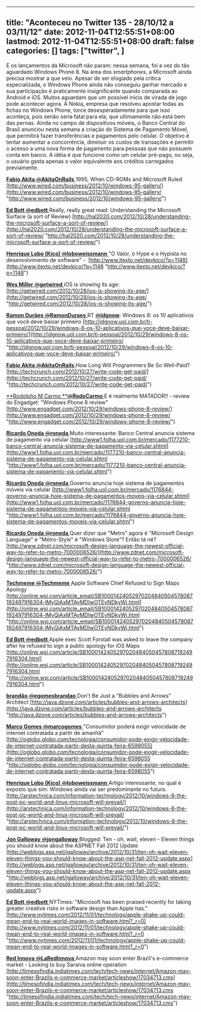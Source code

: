 
---
title: "Aconteceu no Twitter 135 - 28/10/12 a 03/11/12"
date: 2012-11-04T12:55:51+08:00
lastmod: 2012-11-04T12:55:51+08:00
draft: false
categories: []
tags: ["twitter", ]
---


E os lançamentos da Microsoft não param: nessa semana, foi a vez do tão aguardado Windows Phone 8. Na área dos *smartphones*, a Microsoft ainda precisa mostrar a que veio. Apesar de ser elogiado pela crítica especializada, o Windows Phone ainda não conseguiu ganhar mercado e sua participação é praticamente insignificante quando comparada ao Android e iOS. Muitos aguardam que um possível início de virada de jogo pode acontecer agora. A Nokia, empresa que resolveu apostar todas as fichas no Windows Phone, torce desesperadamente para que isso aconteça, pois senão seria fatal para ela, que ultimamente não está bem das pernas. Ainda no campo de dispositivos móveis, o Banco Central do Brasil anunciou nesta semana a criação do Sistema de Pagamento Móvel, que permitirá fazer transferências e pagamentos pelo celular. O objetivo é tentar aumentar a concorrência, diminuir os custos de transações e permitir o acesso a uma nova forma de pagamento para pessoas que não possuem conta em banco. A idéia é que funcione como um celular pré-pago, ou seja, o usuário gasta apenas o valor equivalente aos créditos carregados previamente. 

[**Fabio Akita** ‏<s>@</s>**AkitaOnRails** ](https://twitter.com/AkitaOnRails) 1995, When CD-ROMs and Microsoft Ruled [http://www.wired.com/business/2012/10/windows-95-gallery/](http://www.wired.com/business/2012/10/windows-95-gallery/ "http://www.wired.com/business/2012/10/windows-95-gallery/")   

[**Ed Bott** ‏<s>@</s>**edbott** ](https://twitter.com/edbott) Really, really great read: Understanding the Microsoft Surface (a sort of Review) [http://hal2020.com/2012/10/28/understanding-the-microsoft-surface-a-sort-of-review/](http://hal2020.com/2012/10/28/understanding-the-microsoft-surface-a-sort-of-review/ "http://hal2020.com/2012/10/28/understanding-the-microsoft-surface-a-sort-of-review/")   

[**Henrique Lobo (Kico)** ‏<s>@</s>**loboweissmann** ](https://twitter.com/loboweissmann) "O Valor, o Hype e o Hypista no desenvolvimento de software" -  [http://www.itexto.net/devkico/?p=1148](http://www.itexto.net/devkico/?p=1148 "http://www.itexto.net/devkico/?p=1148")   

[**Wes Miller** ‏<s>@</s>**getwired** ](https://twitter.com/getwired) iOS is showing its age: [http://getwired.com/2012/10/28/ios-is-showing-its-age/](http://getwired.com/2012/10/28/ios-is-showing-its-age/ "http://getwired.com/2012/10/28/ios-is-showing-its-age/")   

[**Ramon Durães** ‏<s>@</s>**RamonDuraes** ](https://twitter.com/RamonDuraes) RT [<s>@</s>**idgnow**](https://twitter.com/IDGNow): Windows 8: os 10 aplicativos que você deve baixar primeiro [http://idgnow.uol.com.br/ti-pessoal/2012/10/29/windows-8-os-10-aplicativos-que-voce-deve-baixar-primeiro/](http://idgnow.uol.com.br/ti-pessoal/2012/10/29/windows-8-os-10-aplicativos-que-voce-deve-baixar-primeiro/ "http://idgnow.uol.com.br/ti-pessoal/2012/10/29/windows-8-os-10-aplicativos-que-voce-deve-baixar-primeiro/")   

[**Fabio Akita** ‏<s>@</s>**AkitaOnRails** ](https://twitter.com/AkitaOnRails) How Long Will Programmers Be So Well-Paid?  [http://techcrunch.com/2012/10/27/write-code-get-paid/](http://techcrunch.com/2012/10/27/write-code-get-paid/ "http://techcrunch.com/2012/10/27/write-code-get-paid/")   

[**Rodolpho M Carmo **‏<s>@</s>**RodoCarmo** ](https://twitter.com/RodoCarmo) E é realmente MATADOR!! - review do Engadget: "Windows Phone 8 review"  [http://www.engadget.com/2012/10/29/windows-phone-8-review/](http://www.engadget.com/2012/10/29/windows-phone-8-review/ "http://www.engadget.com/2012/10/29/windows-phone-8-review/")   

[**Ricardo Oneda** ‏<s>@</s>**roneda** ](https://twitter.com/roneda) Muito interessante: Banco Central anuncia sistema de pagamento via celular [http://www1.folha.uol.com.br/mercado/1177210-banco-central-anuncia-sistema-de-pagamento-via-celular.shtml](http://www1.folha.uol.com.br/mercado/1177210-banco-central-anuncia-sistema-de-pagamento-via-celular.shtml "http://www1.folha.uol.com.br/mercado/1177210-banco-central-anuncia-sistema-de-pagamento-via-celular.shtml")   

[**Ricardo Oneda** ‏<s>@</s>**roneda** ](https://twitter.com/roneda) Governo anuncia hoje sistema de pagamentos móveis via celular [http://www1.folha.uol.com.br/mercado/1176844-governo-anuncia-hoje-sistema-de-pagamentos-moveis-via-celular.shtml](http://www1.folha.uol.com.br/mercado/1176844-governo-anuncia-hoje-sistema-de-pagamentos-moveis-via-celular.shtml "http://www1.folha.uol.com.br/mercado/1176844-governo-anuncia-hoje-sistema-de-pagamentos-moveis-via-celular.shtml")   

[**Ricardo Oneda** ‏<s>@</s>**roneda** ](https://twitter.com/roneda) Quer dizer que "Metro" agora é "Microsoft Design Language" e "Metro-Style" é "Windows Store"? Então tá né? [http://www.zdnet.com/microsoft-design-language-the-newest-official-way-to-refer-to-metro-7000006526/](http://www.zdnet.com/microsoft-design-language-the-newest-official-way-to-refer-to-metro-7000006526/ "http://www.zdnet.com/microsoft-design-language-the-newest-official-way-to-refer-to-metro-7000006526/")   

[**Techmeme** ‏<s>@</s>**Techmeme** ](https://twitter.com/Techmeme) Apple Software Chief Refused to Sign Maps Apology  [http://online.wsj.com/article_email/SB10001424052970204840504578087192497916304-lMyQjAxMTAyMDIwOTEyNDkyWj.html](http://online.wsj.com/article_email/SB10001424052970204840504578087192497916304-lMyQjAxMTAyMDIwOTEyNDkyWj.html "http://online.wsj.com/article_email/SB10001424052970204840504578087192497916304-lMyQjAxMTAyMDIwOTEyNDkyWj.html")   

[**Ed Bott** ‏<s>@</s>**edbott** ](https://twitter.com/edbott) Apple exec Scott Forstall was asked to leave the company after he refused to sign a public apology for iOS Maps [http://online.wsj.com/article/SB10001424052970204840504578087192497916304.html](http://online.wsj.com/article/SB10001424052970204840504578087192497916304.html "http://online.wsj.com/article/SB10001424052970204840504578087192497916304.html")   

[**brandão** ‏<s>@</s>**egomesbrandao** ](https://twitter.com/egomesbrandao) Don't Be Just a "Bubbles and Arrows" Architect [http://java.dzone.com/articles/bubbles-and-arrows-architects](http://java.dzone.com/articles/bubbles-and-arrows-architects "http://java.dzone.com/articles/bubbles-and-arrows-architects")   

[**Marco Gomes** ‏<s>@</s>**marcogomes** ](https://twitter.com/marcogomes) "Consumidor poderá exigir velocidade de internet contratada a partir de amanhã" [http://oglobo.globo.com/tecnologia/consumidor-pode-exigir-velocidade-de-internet-contratada-partir-desta-quinta-feira-6598055](http://oglobo.globo.com/tecnologia/consumidor-pode-exigir-velocidade-de-internet-contratada-partir-desta-quinta-feira-6598055 "http://oglobo.globo.com/tecnologia/consumidor-pode-exigir-velocidade-de-internet-contratada-partir-desta-quinta-feira-6598055")   

[**Henrique Lobo (Kico)** ‏<s>@</s>**loboweissmann** ](https://twitter.com/loboweissmann) Artigo interessante, no qual é exposto que sim: Windows ainda vai ser predominante no futuro. [http://arstechnica.com/information-technology/2012/10/windows-8-the-post-pc-world-and-linux-microsoft-will-prevail/](http://arstechnica.com/information-technology/2012/10/windows-8-the-post-pc-world-and-linux-microsoft-will-prevail/ "http://arstechnica.com/information-technology/2012/10/windows-8-the-post-pc-world-and-linux-microsoft-will-prevail/")   

[**Jon Galloway** ‏<s>@</s>**jongalloway** ](https://twitter.com/jongalloway) Blogged: Ten - oh, wait, eleven - Eleven things you should know about the ASPNET Fall 2012 Update [http://weblogs.asp.net/jgalloway/archive/2012/10/31/ten-oh-wait-eleven-eleven-things-you-should-know-about-the-asp-net-fall-2012-update.aspx](http://weblogs.asp.net/jgalloway/archive/2012/10/31/ten-oh-wait-eleven-eleven-things-you-should-know-about-the-asp-net-fall-2012-update.aspx "http://weblogs.asp.net/jgalloway/archive/2012/10/31/ten-oh-wait-eleven-eleven-things-you-should-know-about-the-asp-net-fall-2012-update.aspx")   

[**Ed Bott** ‏<s>@</s>**edbott** ](https://twitter.com/edbott) NYTimes: "Microsoft has been praised recently for taking greater creative risks in software design than Apple has."  [http://www.nytimes.com/2012/11/01/technology/apple-shake-up-could-mean-end-to-real-world-images-in-software.html?_r=0](http://www.nytimes.com/2012/11/01/technology/apple-shake-up-could-mean-end-to-real-world-images-in-software.html?_r=0 "http://www.nytimes.com/2012/11/01/technology/apple-shake-up-could-mean-end-to-real-world-images-in-software.html?_r=0")   

[**Red Innova** ‏<s>@</s>**LaRedInnova** ](https://twitter.com/LaRedInnova) Amazon may soon enter Brazil's e-commerce market - Looking to buy Saraiva online operation [http://timesofindia.indiatimes.com/tech/tech-news/internet/Amazon-may-soon-enter-Brazils-e-commerce-market/articleshow/17034713.cms](http://timesofindia.indiatimes.com/tech/tech-news/internet/Amazon-may-soon-enter-Brazils-e-commerce-market/articleshow/17034713.cms "http://timesofindia.indiatimes.com/tech/tech-news/internet/Amazon-may-soon-enter-Brazils-e-commerce-market/articleshow/17034713.cms")

